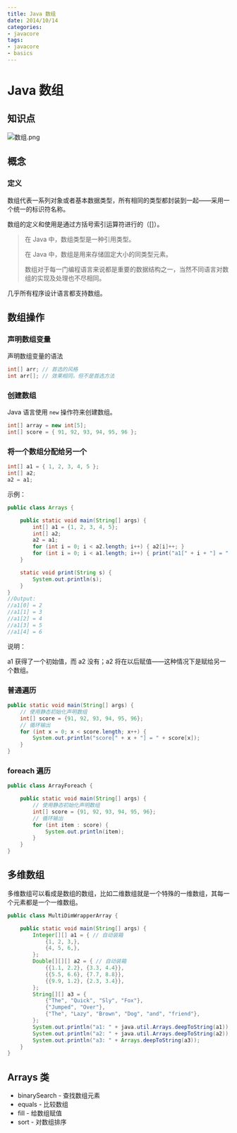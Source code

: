 ```yaml
---
title: Java 数组
date: 2014/10/14
categories:
- javacore
tags:
- javacore
- basics
---
```


# Java 数组

## 知识点

![数组.png](https://upload-images.jianshu.io/upload_images/3101171-4936f1c528747983.png?imageMogr2/auto-orient/strip%7CimageView2/2/w/1240)

## 概念

### 定义

数组代表一系列对象或者基本数据类型，所有相同的类型都封装到一起——采用一个统一的标识符名称。

数组的定义和使用是通过方括号索引运算符进行的（[]）。

> 在 Java 中，数组类型是一种引用类型。
>
> 在 Java 中，数组是用来存储固定大小的同类型元素。
>
> 数组对于每一门编程语言来说都是重要的数据结构之一，当然不同语言对数组的实现及处理也不尽相同。

几乎所有程序设计语言都支持数组。

## 数组操作

### 声明数组变量

声明数组变量的语法

```java
int[] arr; // 首选的风格
int arr[]; // 效果相同，但不是首选方法
```

### 创建数组

Java 语言使用 `new` 操作符来创建数组。

```java
int[] array = new int[5];
int[] score = { 91, 92, 93, 94, 95, 96 };
```

### 将一个数组分配给另一个

```java
int[] a1 = { 1, 2, 3, 4, 5 };
int[] a2;
a2 = a1;
```

示例：

```java
public class Arrays {

    public static void main(String[] args) {
        int[] a1 = {1, 2, 3, 4, 5};
        int[] a2;
        a2 = a1;
        for (int i = 0; i < a2.length; i++) { a2[i]++; }
        for (int i = 0; i < a1.length; i++) { print("a1[" + i + "] = " + a1[i]); }
    }

    static void print(String s) {
        System.out.println(s);
    }
}
//Output:
//a1[0] = 2
//a1[1] = 3
//a1[2] = 4
//a1[3] = 5
//a1[4] = 6
```

说明：

a1 获得了一个初始值，而 a2 没有；a2 将在以后赋值——这种情况下是赋给另一个数组。

### 普通遍历

```java
public static void main(String[] args) {
    // 使用静态初始化声明数组
    int[] score = {91, 92, 93, 94, 95, 96};
    // 循环输出
    for (int x = 0; x < score.length; x++) {
        System.out.println("score[" + x + "] = " + score[x]);
    }
}
```

### foreach 遍历

```java
public class ArrayForeach {

    public static void main(String[] args) {
        // 使用静态初始化声明数组
        int[] score = {91, 92, 93, 94, 95, 96};
        // 循环输出
        for (int item : score) {
            System.out.println(item);
        }
    }
}
```

## 多维数组

多维数组可以看成是数组的数组，比如二维数组就是一个特殊的一维数组，其每一个元素都是一个一维数组。

```java
public class MultiDimWrapperArray {

    public static void main(String[] args) {
        Integer[][] a1 = { // 自动装箱
            {1, 2, 3,},
            {4, 5, 6,},
        };
        Double[][][] a2 = { // 自动装箱
            {{1.1, 2.2}, {3.3, 4.4}},
            {{5.5, 6.6}, {7.7, 8.8}},
            {{9.9, 1.2}, {2.3, 3.4}},
        };
        String[][] a3 = {
            {"The", "Quick", "Sly", "Fox"},
            {"Jumped", "Over"},
            {"The", "Lazy", "Brown", "Dog", "and", "friend"},
        };
        System.out.println("a1: " + java.util.Arrays.deepToString(a1));
        System.out.println("a2: " + java.util.Arrays.deepToString(a2));
        System.out.println("a3: " + Arrays.deepToString(a3));
    }
}
```

## Arrays 类

* binarySearch - 查找数组元素
* equals - 比较数组
* fill - 给数组赋值
* sort - 对数组排序
